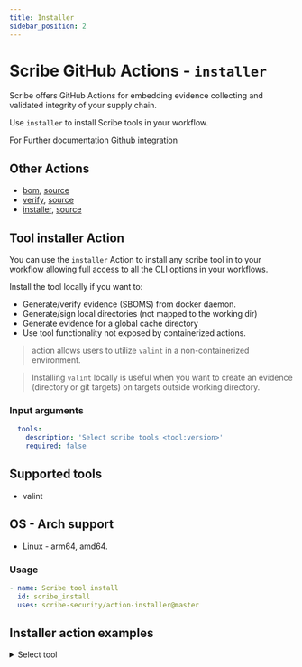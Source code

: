 ```yaml
---
title: Installer
sidebar_position: 2
---
```

# Scribe GitHub Actions - `installer`
Scribe offers GitHub Actions for embedding evidence collecting and validated integrity of your supply chain. 

Use `installer` to install Scribe tools in your workflow.

For Further documentation [Github integration](https://scribe-security.netlify.app/docs/ci-integrations/github/)

## Other Actions
* [bom](action-bom), [source](https://github.com/scribe-security/action-bom)
* [verify](action-verify), [source](https://github.com/scribe-security/action-verify)
* [installer](action-installer), [source](https://github.com/scribe-security/action-installer)

## Tool installer Action
You can use the `installer` Action to install any scribe tool in to your workflow allowing full access to all the CLI options in your workflows. 

Install the tool locally if you want to:
- Generate/verify evidence (SBOMS) from docker daemon.
- Generate/sign local directories (not mapped to the working dir)
- Generate evidence for a global cache directory
- Use tool functionality not exposed by containerized actions.

> action allows users to utilize `valint` in a non-containerized environment.

>Installing `valint` locally is useful when you want to create an evidence (directory or git targets) on targets outside working directory.

### Input arguments
```yaml
  tools:
    description: 'Select scribe tools <tool:version>'
    required: false
```

## Supported tools
* valint

## OS - Arch support
* Linux - arm64, amd64.

### Usage
```YAML
- name: Scribe tool install
  id: scribe_install
  uses: scribe-security/action-installer@master
```

## Installer action examples

<details>
  <summary> Select tool </summary>

```YAML
- name: valint install
  id: valint_install
  uses: scribe-security/action-installer@master
  with:
    tools: valint
``` 
</details>